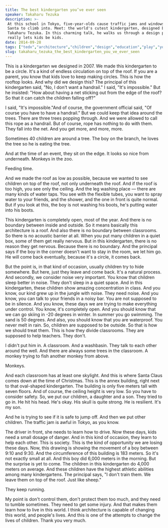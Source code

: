 ```yaml
---
title: The best kindergarten you’ve ever seen
speaker: Takaharu Tezuka
description: >-
 At this school in Tokyo, five-year-olds cause traffic jams and windows are for
 Santa to climb into. Meet: the world's cutest kindergarten, designed by architect
 Takaharu Tezuka. In this charming talk, he walks us through a design process that
 really lets kids be kids.
date: 2014-09-28
tags: ["tedx","architecture","children","design","education","play","youth"]
slug: takaharu_tezuka_the_best_kindergarten_you_ve_ever_seen
---
```


This is a kindergarten we designed in 2007. We made this kindergarten to be a circle.
It's a kind of endless circulation on top of the roof. If you are a parent, you know that
kids love to keep making circles. This is how the rooftop looks. And why did we design
this? The principal of this kindergarten said, "No, I don't want a handrail." I said,
"It's impossible." But he insisted: "How about having a net sticking out from the edge of
the roof? So that it can catch the children falling off?" 

I said, "It's impossible."And of course, the government official said, "Of course you have
to have a handrail." But we could keep that idea around the trees. There are three trees
popping through. And we were allowed to call this rope as a handrail. But of course, rope
has nothing to do with them. They fall into the net. And you get more, and more, more.

Sometimes 40 children are around a tree. The boy on the branch, he loves the tree so he
is eating the tree. 

And at the time of an event, they sit on the edge. It looks so nice from underneath.
Monkeys in the zoo. 

Feeding time. 

 

And we made the roof as low as possible, because we wanted to see children on top of the
roof, not only underneath the roof. And if the roof is too high, you see only the
ceiling. And the leg washing place — there are many kinds of water taps. You see with the
flexible tubes, you want to spray water to your friends, and the shower, and the one in
front is quite normal. But if you look at this, the boy is not washing his boots, he's
putting water into his boots. 

This kindergarten is completely open, most of the year. And there is no boundary between
inside and outside. So it means basically this architecture is a roof. And also there is
no boundary between classrooms. So there is no acoustic barrier at all. When you put many
children in a quiet box, some of them get really nervous. But in this kindergarten, there
is no reason they get nervous. Because there is no boundary. And the principal says if the
boy in the corner doesn't want to stay in the room, we let him go. He will come back
eventually, because it's a circle, it comes back. 

But the point is, in that kind of occasion, usually children try to hide somewhere. But
here, just they leave and come back. It's a natural process. And secondly, we consider
noise very important. You know that children sleep better in noise. They don't sleep in a
quiet space. And in this kindergarten, these children show amazing concentration in class.
And you know, our kind grew up in the jungle with noise. They need noise. And you know,
you can talk to your friends in a noisy bar. You are not supposed to be in silence. And you
know, these days we are trying to make everything under control. You know, it's completely
open. And you should know that we can go skiing in -20 degrees in winter. In summer you go
swimming. The sand is 50 degrees. And also, you should know that you are waterproof. You
never melt in rain. So, children are supposed to be outside. So that is how we should
treat them. This is how they divide classrooms. They are supposed to help teachers. They
don't.

I didn't put him in. A classroom. And a washbasin. They talk to each other around the
well. And there are always some trees in the classroom. A monkey trying to fish another
monkey from above. 

Monkeys. 

And each classroom has at least one skylight. And this is where Santa Claus comes down at
the time of Christmas. This is the annex building, right next to that oval-shaped
kindergarten. The building is only five meters tall with seven floors. And of course, the
ceiling height is very low. So you have to consider safety. So, we put our children, a
daughter and a son. They tried to go in. He hit his head. He's okay. His skull is quite
strong. He is resilient. It's my son. 

And he is trying to see if it is safe to jump off. And then we put other children. The
traffic jam is awful in Tokyo, as you know. 

The driver in front, she needs to learn how to drive. Now these days, kids need a small
dosage of danger. And in this kind of occasion, they learn to help each other. This is
society. This is the kind of opportunity we are losing these days. Now, this drawing is
showing the movement of a boy between 9:10 and 9:30. And the circumference of this
building is 183 meters. So it's not exactly small at all. And this boy did 6,000 meters in
the morning. But the surprise is yet to come. The children in this kindergarten do 4,000
meters on average. And these children have the highest athletic abilities among many
kindergartens. The principal says, "I don't train them. We leave them on top of the roof.
Just like sheep." 

They keep running. 

My point is don't control them, don't protect them too much, and they need to tumble
sometimes. They need to get some injury. And that makes them learn how to live in this
world. I think architecture is capable of changing this world, and people's lives. And
this is one of the attempts to change the lives of children. Thank you very
much.

<!--
ad_duration=3.33
event="TEDxKyoto"
external_start_time=0
has_talk_citation=0
intro_duration=11.82
is_subtitle_required="False"
is_talk_featured="True"
language="en"
language_swap="False"
native_language="en"
number_of_related_talks=6
number_of_speakers=1
number_of_subtitled_videos=42
number_of_tags=7
number_of_talk_download_languages=42
number_of_talk_more_resources=1
number_of_talk_recommendations=0
number_of_talks_take_actions=0
post_ad_duration=0.83
published_timestamp="2015-04-14 15:12:27"
recording_date="2014-09-28"
speaker_description="Architect"
speaker_is_published=1
speaker_name="Takaharu Tezuka"
talk_name="The best kindergarten you’ve ever seen"
talks_tags=["tedx","architecture","children","design","education","play","youth"]
talks_take_action=[]
url_audio="https://download.ted.com/talks/TakaharuTezuka_2014X.mp3?apikey=acme-roadrunner"
url_photo_speaker="https://pe.tedcdn.com/images/ted/9b50b61df9533bde179ab0a6cbc8897a58390d78_254x191.jpg"
url_photo_talk="https://pe.tedcdn.com/images/ted/949cf7f68bb3385b19bb0c2268c69b5d41698ee8_2880x1620.jpg"
url_webpage="https://www.ted.com/talks/takaharu_tezuka_the_best_kindergarten_you_ve_ever_seen"
video_type_name="TEDx Talk"
-->